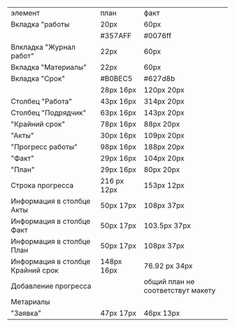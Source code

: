 | | | |
|-|-|-|
|элемент|план|факт|
|Вкладка "работы|20px|60px|
| |#357AFF|#0076ff|
|Влкладка "Журнал работ"|22px|60px|
|Вкладка "Материалы"|22px|60px|
|Вкладка "Срок"|#B0BEC5|#627d8b|
| |28px 16px|120px 20px|
|Столбец "Работа"|43px 16px|314px 20px|
|Столбец "Подрядчик"|63px 16px|143px 20px|
|"Крайний срок"|78px 16px|88px 20px|
|"Акты"|30px 16px|109px 20px|
|"Прогресс работы"|98px 16px|188px 20px|
|"Факт"|29px 16px|104px 20px|
|"План"|29px 16px|80px 20px|
|Строка прогресса|216 px 12px|153px 12px|
|Информация в столбце Акты|50px 17px|108px 37px|
|Информация в столбце Факт|50px 17px|103.5px 37px|
|Информация в столбце План|50px 17px|108px 37px|
|Информация в столбце Крайний срок|148px 16px|76.92 px 34px|
|Добавление прогресса| |общий план не соответствут макету|
|Метариалы| | |
|"Заявка"|47px 17px|46px 13px|

